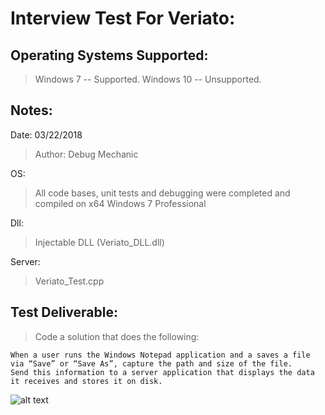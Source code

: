 # Interview Test For Veriato:


## Operating Systems Supported:  
> Windows 7 -- Supported.
> Windows 10 -- Unsupported.

## Notes:

Date: 03/22/2018  
> Author: Debug Mechanic  

OS:  
> All code bases, unit tests and debugging were completed and compiled on x64 Windows 7 Professional  

Dll:  
> Injectable DLL (Veriato_DLL.dll)  

Server:  
> Veriato_Test.cpp

## Test Deliverable:

> Code a solution that does the following:

```
When a user runs the Windows Notepad application and a saves a file via “Save” or “Save As”, capture the path and size of the file. 
Send this information to a server application that displays the data it receives and stores it on disk.
```

![alt text](https://s17.postimg.org/3ox53xhrz/Prolog_Epilog_Hook.jpg)

